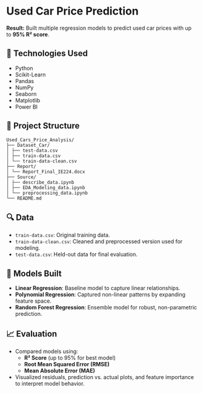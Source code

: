 # Used Car Price Prediction

**Result:** Built multiple regression models to predict used car prices with up to **95% R² score**.  

## 🧰 Technologies Used
- Python  
- Scikit-Learn  
- Pandas  
- NumPy  
- Seaborn  
- Matplotlib  
- Power BI  

## 📂 Project Structure

```
Used_Cars_Price_Analysis/
├── Dataset_Car/
│ ├── test-data.csv
│ ├── train-data.csv
│ └── train-data-clean.csv
├── Report/
│ └── Report_Final_IE224.docx
├── Source/
│ ├── describe_data.ipynb
│ ├── EDA_Modeling_data.ipynb
│ └── preprocessing_data.ipynb
└── README.md
```

## 🔍 Data
- `train-data.csv`: Original training data.  
- `train-data-clean.csv`: Cleaned and preprocessed version used for modeling.  
- `test-data.csv`: Held-out data for final evaluation.

## 🧪 Models Built
- **Linear Regression**: Baseline model to capture linear relationships.  
- **Polynomial Regression**: Captured non-linear patterns by expanding feature space.  
- **Random Forest Regression**: Ensemble model for robust, non-parametric prediction.

## 📈 Evaluation
- Compared models using:
  - **R² Score** (up to 95% for best model)  
  - **Root Mean Squared Error (RMSE)**  
  - **Mean Absolute Error (MAE)**  
- Visualized residuals, prediction vs. actual plots, and feature importance to interpret model behavior.



